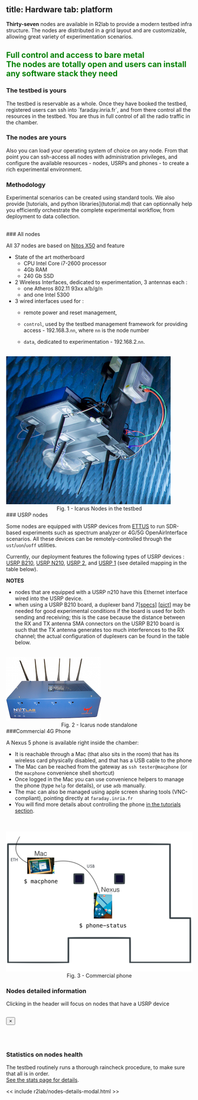 title: Hardware
tab: platform
---
<div class="container">
  <div class="row">
    <div class="col-md-12">
      <p>
        <b>Thirty-seven</b> nodes are available in R2lab to provide a modern testbed infra structure.
        The nodes are distributed in a grid layout and are customizable, allowing great variety of experimentation scenarios.
        <h2 class="text-center" style="color:green;">
          Full control and access to bare metal
          <br>
          <span class="text-muted lead">
            The nodes are totally open and users can install any software stack they need
          </span>
          <br>
        </h2>
      </p>
    </div>
  </div>
</div>

</hr>

<div class="container" markdown="1">
  <div class="row">
    <div class="col-md-4">
      <span> <h3>The testbed is yours</h3> </span>
      <p>
	The testbed is reservable as a whole.
	Once they have booked the testbed, registered users can ssh into `faraday.inria.fr`,
	and from there control all the resources in the testbed.
	You are thus in full control of all the radio traffic in the chamber. 
        </p>
    </div>
    <div class="col-md-4">
      <span> <h3>The nodes are yours</h3> </span>
      <p>
        Also you can load your operating system of choice on any node.
	From that point you can ssh-access all nodes with administration privileges, and configure
	the available resources - nodes, USRPs and phones - to create a rich experimental environment.
       </p>
    </div>
    <div class="col-md-4">
      <span> <h3>Methodology</h3> </span>
      <p>
      Experimental scenarios can be created using standard tools. We also provide [tutorials, and python libraries](tutorial.md)
      that can optionnally help you efficiently orchestrate the complete experimental workflow, from deployment to data collection.
      </p>
    </div>
  </div>
</div>

<br/>

<div class="container" markdown="1">
  <div class="row">
    <div class="col-md-8 new_pad">
### All nodes

All 37 nodes are based on <a href="http://nitlab.inf.uth.gr/NITlab/" target="_blank">Nitos X50</a> and feature

* State of the art motherboard
  * CPU Intel Core i7-2600 processor
  * 4Gb RAM
  * 240 Gb SSD
* 2 Wireless Interfaces, dedicated to experimentation, 3 antennas each&nbsp;:
  * one Atheros 802.11 93xx a/b/g/n
  * and one Intel 5300
* 3 wired interfaces used for&nbsp;:
  * remote power and reset management,
  * `control`, used by the testbed management framework for providing access - 192.168.3.`nn`, where `nn` is the node number
  * `data`, dedicated to experimentation - 192.168.2.`nn`.

    </div>
    <div class="col-md-4">
      <br/>
      <img src="/assets/img/hardware-node.png" class='fit-width'>
      <center>Fig. 1 - Icarus Nodes in the testbed</center>
    </div>
  </div>
</div>

<div class="container" markdown="1">
 <div class="row">
  <div class="col-md-8 new_pad">
### USRP nodes

Some nodes are equipped with USRP devices from <a href="http://www.ettus.com" target="_blank">ETTUS</a> to run SDR-based experiments such as spectrum analyzer or 4G/5G OpenAirInterface scenarios. All these devices can be remotely-controlled through the `ust`/`uon`/`uoff` utilities. 

Currently, our deployment features the following types of USRP devices :
  <a href="http://www.ettus.com/product/details/UB210-KIT" target="_blank">USRP B210</a>,
  <a href="http://www.ettus.com/product/details/UN210-KIT" target="_blank">USRP N210</a>, 
  <a href="http://files.ettus.com/manual/page_usrp2.html" target="_blank">USRP 2</a>, and
  <a href="https://www.ettus.com/product/details/USRPPKG" target="_blank">USRP 1</a> (see detailed mapping in the table below).

**NOTES**

 * nodes that are equipped with a USRP n210 have this Ethernet interface wired into the USRP device.
 * when using a USRP B210 board, a duplexer band 7<a href="/raw/docs/duplexer-band7-specifications.pdf" target="_blank">[specs]</a> <a href="/raw/docs/duplexer-band7.png" target="_blank">[pict]</a> may be needed for good experimental conditions if the board is used for both sending and receiving; this is the case because the distance between the RX and TX antenna SMA connectors on the USRP B210 board is such that the TX antenna generates too much interferences to the RX channel; the actual configuration of duplexers can be found in the table below.
  </div>
  <div class="col-md-4">
    <br/>
  <img src="/assets/img/hardware-icarus.png"  class='fit-width'>
  <center>Fig. 2 - Icarus node standalone</center>
  </div>
 </div>
</div>

<div class="container" markdown="1">
  <div class="row">
    <div class="col-md-8 new_pad">
###Commercial 4G Phone

A Nexus 5 phone is available right inside the chamber:

* It is reachable through a Mac (that also sits in the room) that has its wireless card physically disabled, and that has a USB cable to the phone
* The Mac can be reached from the gateway as `ssh tester@macphone` (or the <code>macphone</code> convenience shell shortcut)
* Once logged in the Mac you can use convenience helpers to manage the phone (type <code>help</code> for details), or use <code>adb</code> manually.
* The mac can also be managed using apple screen sharing tools (VNC-compliant), pointing directly at <code>faraday.inria.fr</code>
* You will find more details about controlling the phone [in the tutorials section](/tuto-800-5g.md#PHONE).
    </div>
    <div class="col-md-4">
      <br><br>
      <img src="/assets/img/macphone.png"  class='fit-width'>
      <center>Fig. 3 - Commercial phone</center>
    </div>
  </div>
</div>


<div class="container">
  <div class="row" markdown="1">
    <div class="col-md-12 new_pad">
      <h3>Nodes detailed information</h3>
      <p>Clicking in the header will focus on nodes that have a USRP device</p>
      <table class="table table-condensed" id='livehardware_container'> </table>
      <script type="text/javascript" src="/assets/r2lab/livecolumns.js"></script>
      <script type="text/javascript" src="/assets/r2lab/livehardware.js"></script>
    <script>
    // override livehardware default settings 
    Object.assign(livehardware_options, {
//      debug : true,
   });
    </script>
      <style type="text/css"> @import url("/assets/r2lab/livecolumns.css"); </style>
      <style type="text/css"> @import url("/assets/r2lab/livehardware.css"); </style>
    </div>
  </div>
</div>

<div class="modal fade" id="big_photo" tabindex="-1" role="dialog">
  <div class="modal-dialog modal-dialog-custom modal-lg" role="document">
    <div class="modal-content">
      <div class="modal-header">
        <button type="button" class="close" data-dismiss="modal" aria-label="Close">
          <span aria-hidden="true">&times;</span>
	      </button>
      <h6 class="modal-title" id="big_image_title">&nbsp;</h6>
      </div>
      <div class="modal-body" id="big_image_content">
      </div>
    </div>
  </div>
</div>

<div class="container">
  <div class="row" markdown="1">
    <div class="col-md-8 new_pad">
      <h3>Statistics on nodes health</h3>
      The testbed routinely runs a thorough raincheck procedure, to make sure that all is in order.
      <br>
      <a href="/stats.md">See the stats page for details</a>.
    </div>
  </div>
</div>


<script type="text/javascript" src="/assets/r2lab/xhttp-django.js"></script>
<!-- defines nodes_details_modal -->
<< include r2lab/nodes-details-modal.html >>
